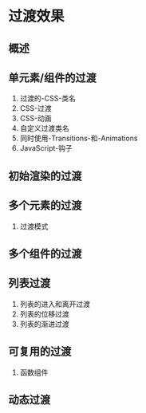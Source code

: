 
# 过渡效果

## 概述

## 单元素/组件的过渡

1. 过渡的-CSS-类名 
1. CSS-过渡
1. CSS-动画
1. 自定义过渡类名
1. 同时使用-Transitions-和-Animations
1. JavaScript-钩子

## 初始渲染的过渡
## 多个元素的过渡

1. 过渡模式

## 多个组件的过渡

## 列表过渡
1. 列表的进入和离开过渡
1. 列表的位移过渡
1. 列表的渐进过渡

## 可复用的过渡
1. 函数组件

## 动态过渡





